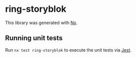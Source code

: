 # ring-storyblok

This library was generated with [Nx](https://nx.dev).

## Running unit tests

Run `nx test ring-storyblok` to execute the unit tests via [Jest](https://jestjs.io).
